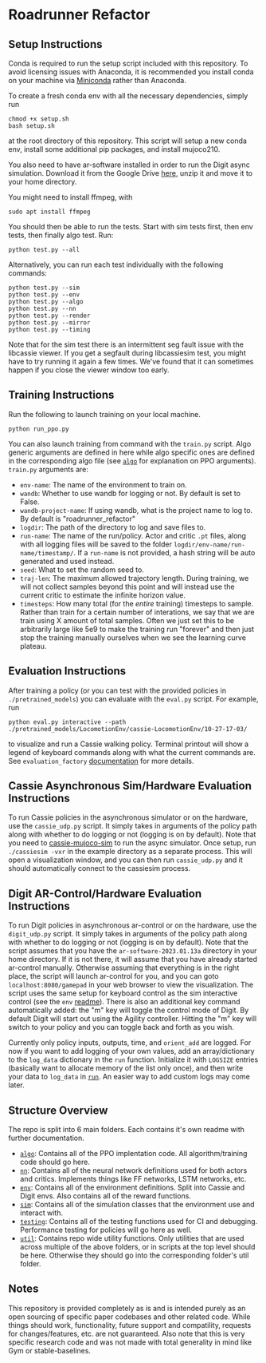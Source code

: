 # Roadrunner Refactor

## Setup Instructions
Conda is required to run the setup script included with this repository.
To avoid licensing issues with Anaconda, it is recommended you install conda on your machine via
[Miniconda](https://docs.anaconda.com/miniconda/) rather than Anaconda.

To create a fresh conda env with all the necessary dependencies, simply run
```
chmod +x setup.sh
bash setup.sh
```
at the root directory of this repository. This script will setup a new conda env, install some additional pip packages, and install mujoco210.

You also need to have ar-software installed in order to run the Digit async simulation. Download it from the Google Drive [here](https://drive.google.com/file/d/1CbesyvdkN1s_V36csKk-cA5IdmaPGGlu/view?usp=sharing), unzip it and move it to your home directory.

You might need to install ffmpeg, with
```
sudo apt install ffmpeg
```

You should then be able to run the tests. Start with sim tests first, then env tests, then finally algo test. Run:
```
python test.py --all
```
Alternatively, you can run each test individually with the following commands:
```
python test.py --sim
python test.py --env
python test.py --algo
python test.py --nn
python test.py --render
python test.py --mirror
python test.py --timing
```
Note that for the sim test there is an intermittent seg fault issue with the libcassie viewer. If you get a segfault during libcassiesim test, you might have to try running it again a few times. We've found that it can sometimes happen if you close the viewer window too early.

## Training Instructions
Run the following to launch training on your local machine.
```
python run_ppo.py
```

You can also launch training from command with the `train.py` script. Algo generic arguments are defined in here while algo specific ones are defined in the corresponding algo file (see [`algo`](algo) for explanation on PPO arguments). `train.py` arguments are:
- `env-name`: The name of the environment to train on.
- `wandb`: Whether to use wandb for logging or not. By default is set to False.
- `wandb-project-name`: If using wandb, what is the project name to log to. By default is "roadrunner_refactor"
- `logdir`: The path of the directory to log and save files to.
- `run-name`: The name of the run/policy. Actor and critic `.pt` files, along with all logging files will be saved to the folder `logdir/env-name/run-name/timestamp/`. If a `run-name` is not provided, a hash string will be auto generated and used instead.
- `seed`: What to set the random seed to.
- `traj-len`: The maximum allowed trajectory length. During training, we will not collect samples beyond this point and will instead use the current critic to estimate the infinite horizon value.
- `timesteps`: How many total (for the *entire* training) timesteps to sample. Rather than train for a certain number of interations, we say that we are train using X amount of total samples. Often we just set this to be arbitrarily large like 5e9 to make the training run "forever" and then just stop the training manually ourselves when we see the learning curve plateau.

## Evaluation Instructions
After training a policy (or you can test with the provided policies in `./pretrained_models`) you can evaluate with the `eval.py` script. For example, run
```
python eval.py interactive --path ./pretrained_models/LocomotionEnv/cassie-LocomotionEnv/10-27-17-03/
```
to visualize and run a Cassie walking policy. Terminal printout will show a legend of keyboard commands along with what the current commands are. See `evaluation_factory` [documentation](util/readme.md#L15) for more details.

## Cassie Asynchronous Sim/Hardware Evaluation Instructions
To run Cassie policies in the asynchronous simulator or on the hardware, use the `cassie_udp.py` script. It simply takes in arguments of the policy path along with whether to do logging or not (logging is on by default). Note that you need to [cassie-mujoco-sim](https://github.com/osudrl/cassie-mujoco-sim) to run the async simulator. Once setup, run `./cassiesim -vxr` in the example directory as a separate process. This will open a visualization window, and you can then run `cassie_udp.py` and it should automatically connect to the cassiesim process.

## Digit AR-Control/Hardware Evaluation Instructions
To run Digit policies in asynchronous ar-control or on the hardware, use the `digit_udp.py` script. It simply takes in arguments of the policy path along with whether to do logging or not (logging is on by default). Note that the script assumes that you have the `ar-software-2023.01.13a` directory in your home directory. If it is not there, it will assume that you have already started ar-control manually. Otherwise assuming that everything is in the right place, the script will launch ar-control for you, and you can goto `localhost:8080/gamepad` in your web browser to view the visualization. The script uses the same setup for keyboard control as the sim interactive control (see the `env` [readme](env/readme.md#L77)). There is also an additional key command automatically added: the "m" key will toggle the control mode of Digit. By default Digit will start out using the Agility controller. Hitting the "m" key will switch to your policy and you can toggle back and forth as you wish.

Currently only policy inputs, outputs, time, and `orient_add` are logged. For now if you want to add logging of your own values, add an array/dictionary to the `log_data` dictionary in the `run` function. Initialize it with `LOGSIZE` entries (basically want to allocate memory of the list only once), and then write your data to `log_data` in [`run`](./digit_udp.py#L207). An easier way to add custom logs may come later.

## Structure Overview

The repo is split into 6 main folders. Each contains it's own readme with further documentation.
- [`algo`](algo): Contains all of the PPO implentation code. All algorithm/training code should go here.
- [`nn`](nn): Contains all of the neural network definitions used for both actors and critics. Implements things like FF networks, LSTM networks, etc.
- [`env`](env): Contains all of the environment definitions. Split into Cassie and Digit envs. Also contains all of the reward functions.
- [`sim`](sim): Contains all of the simulation classes that the environment use and interact with.
- [`testing`](testing): Contains all of the testing functions used for CI and debugging. Performance testing for policies will go here as well.
- [`util`](util): Contains repo wide utility functions. Only utilities that are used across multiple of the above folders, or in scripts at the top level should be here. Otherwise they should go into the corresponding folder's util folder.

## Notes
This repository is provided completely as is and is intended purely as an open sourcing of specific paper codebases and other related code. While things should work, functionality, future support and compatility, requests for changes/features, etc. are not guaranteed. Also note that this is very specific research code and was not made with total generality in mind like Gym or stable-baselines.